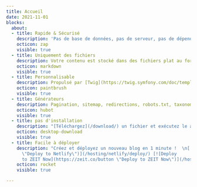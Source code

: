 ```yaml
---
title: Accueil
date: 2021-11-01
blocks:
  about:
  - title: Rapide & Sécurisé
    description: 'Pas de base de données, pas de serveur, pas de dépendance: performance et sécurité.'
    octicon: zap
    visible: true
  - title: Uniquement des fichiers
    description: Votre contenu est stocké dans des fichiers plat au format [Markdown](/documentation/content/#body) avec un [front matter](/documentation/content/#front-matter).
    octicon: markdown
    visible: true
  - title: Personnalisable
    description: Propulsé par [Twig](https://twig.symfony.com/doc/templates.html), un moteur de tremplate flewible, et le support de [theme](https://github.com/Cecilapp?q=theme#org-repositories).
    octicon: paintbrush
    visible: true
  - title: Générateurs
    description: Pagination, sitemap, redirections, robots.txt, taxonomies, RSS sont générés automatiquement.
    octicon: hubot
    visible: true
  - title: pas d'installation
    description: "[Téléchargez](/download/) un fichier et exécutez le avec PHP."
    octicon: desktop-download
    visible: true
  - title: Facile à déployer
    description: "Créez et déployez un nouveau blog en 1 minute !  \n[![Deploy to Netlify](https://www.netlify.com/img/deploy/button.svg
      \"Deploy to Netlify\")](/hosting/netlify/deploy/) [![Deploy
      to ZEIT Now](https://zeit.co/button \"Deploy to ZEIT Now\")](/hosting/vercel/deploy/)"
    octicon: rocket
    visible: true

---
```

